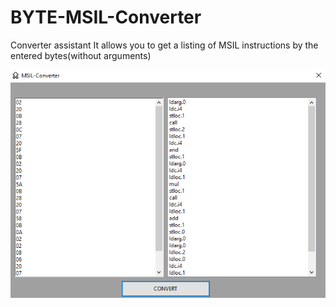 # BYTE-MSIL-Converter
Converter assistant
It allows you to get a listing of MSIL instructions by the entered bytes(without arguments)

![Image of Yaktocat](https://github.com/DarkBullNull/BYTE-MSIL-Converter/blob/master/Preview.png)
